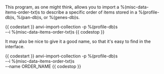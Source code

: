 This program, as one might think, allows you to import a %(misc-data-items-order-txt)s to describe a specific order of items stored in a %(profile-db)s, %(pan-db)s, or %(genes-db)s.

{{ codestart }}
anvi-import-collection -p %(profile-db)s \
                        --i %(misc-data-items-order-txt)s
{{ codestop }}

It may also be nice to give it a good name, so that it's easy to find in the interface.

{{ codestart }}
anvi-import-collection -p %(profile-db)s \
                        --i %(misc-data-items-order-txt)s \
                        --name ORDER_NAME
{{ codestop }}
